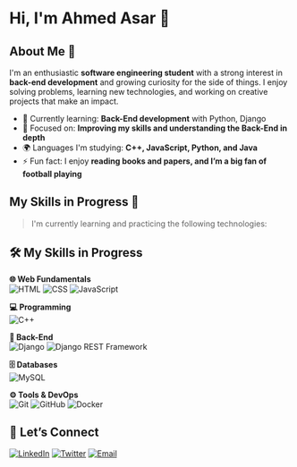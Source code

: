 # Hi, I'm Ahmed Asar 👋

## About Me 🚀

I'm an enthusiastic **software engineering student** with a strong interest in **back-end development** and growing curiosity for the  side of things. I enjoy solving problems, learning new technologies, and working on creative projects that make an impact.

- 🌱 Currently learning: **Back-End development** with Python, Django
- 🔭 Focused on: **Improving my skills and understanding the Back-End in depth**
- 🌍 Languages I'm studying: **C++, JavaScript, Python, and Java**
- ⚡ Fun fact: I enjoy **reading books and papers, and I’m a big fan of football playing**

## My Skills in Progress 🧠

> I'm currently learning and practicing the following technologies:
## 🛠️ My Skills in Progress  

**🌐 Web Fundamentals**  
![HTML](https://img.shields.io/badge/-HTML-E34F26?style=flat-square&logo=html5&logoColor=white) ![CSS](https://img.shields.io/badge/-CSS-1572B6?style=flat-square&logo=css3&logoColor=white) ![JavaScript](https://img.shields.io/badge/-JavaScript-F7DF1E?style=flat-square&logo=javascript&logoColor=black)  

**💻 Programming**  
![C++](https://img.shields.io/badge/C++-00599C?style=flat-square&logo=c%2B%2B&logoColor=white)  

**🚀 Back-End**  
![Django](https://img.shields.io/badge/Django-092E20?style=flat-square&logo=django&logoColor=white) ![Django REST Framework](https://img.shields.io/badge/Django%20REST%20Framework-black?style=flat-square&logo=django&logoColor=white)  

**🗄️ Databases**  
![MySQL](https://img.shields.io/badge/MySQL-4479A1?style=flat-square&logo=mysql&logoColor=white)  

**⚙️ Tools & DevOps**  
![Git](https://img.shields.io/badge/Git-F05032?style=flat-square&logo=git&logoColor=white) ![GitHub](https://img.shields.io/badge/GitHub-181717?style=flat-square&logo=github&logoColor=white) ![Docker](https://img.shields.io/badge/Docker-2496ED?style=flat-square&logo=docker&logoColor=white)


## 🔗 Let’s Connect  

[![LinkedIn](https://img.shields.io/badge/LinkedIn-0A66C2?style=flat-square&logo=linkedin&logoColor=white)](https://www.linkedin.com/in/ahmed-asar-466aa5283/)
[![Twitter](https://img.shields.io/badge/Twitter-1DA1F2?style=flat-square&logo=twitter&logoColor=white)](https://twitter.com/ahmedasartech)
[![Email](https://img.shields.io/badge/Email-Contact%20Me-D14836?style=flat-square&logo=gmail&logoColor=white)](mailto:ahmedasartech@outlook.com)
